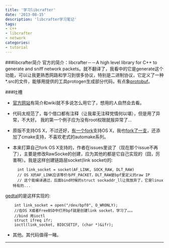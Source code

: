 ```yaml
---
title: '学习libcrafter'
date: '2013-08-15'
description: 'libcrafter学习笔记'
tags:
- c++
- libcrafter
- network
categories:
- tutorial
---
```



###libcrafter简介
官方的简介：libcrafter－－A high level library for C++ to generate and sniff network packets。就不翻译了，我看中的它是generate这个功能，可以让我更熟悉网路和学习到很多协议，特别是二进制协议，它定义了一种*.src的文件，能够用提供的工具protogen生成部分代码，有点象[protobuf][google-protobuf]。

###吐槽
* [官方网站][official-site]有简介和wiki就不多说怎么用它了，想用的人自然会去看。

* 代码太规范了，每个借口都有注释（让我辈无注释党情何以堪），但是用了异常，不大好。
我的第一个例子应为没有root权限就报异常了...

* 原版不支持OS X，不过还好，[有一个fork][gdetal-libcrafter]支持OS X，我也[fork了一支][henglinli-libcrafter]，还添加了cmake支持，不喜欢老式的automake系列。

* 本来打算自己fork OS X支持的，作者在issues里说了（现在那个issue不再了），主要是修改RawSocke的创建，应为其他的都是它自己实现的（囧，厉害啊）。我是这样创建链路层socket(link socket)的:

		int link_socket = socket(AF_LINK, SOCK_RAW, DLT_RAW)
		// OS X的AF_LINK应该等价与PF_PACKET，DLT_RAW是bpf里定义的raw IP
		// 这个能编译通过，后面bind时候的struct sockaddr_ll让我放弃了，它是linux特有的...
[gedtal][gdetal-libcrafter]的是这样实现的:

		int link_socket = open("/dev/bpf0", O_WRONLY);
		//在OS X或者FreeBSD中打开bpf就是创建link socket，学习了。。。
		//bind 用ioctl
		struct ifreq ifr;
		ioctl(link_socket, BIOCSETIF, (char *)&ifr);

* 其他。其代码值得一睹。

***
[official-site]: https://code.google.com/p/libcrafter/ "libcrafter official site"
[google-protobuf]: https://code.google.com/p/protobuf/ "google protobuf"
[gdetal-libcrafter]: https://github.com/gdetal/libcrafter
[henglinli-libcrafter]: https://github.com/henglinli/libcrafter
